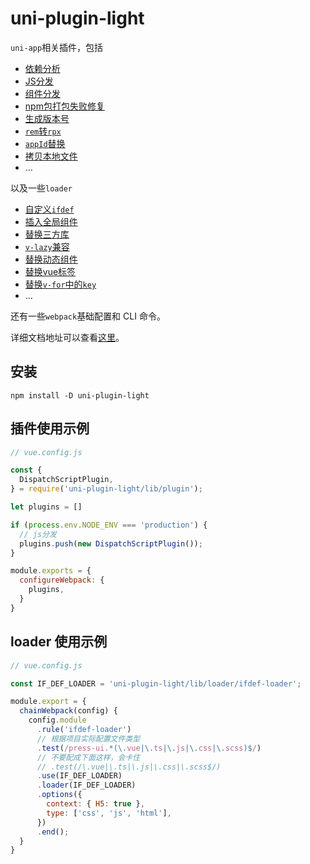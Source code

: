# uni-plugin-light


`uni-app`相关插件，包括

- [依赖分析](./src/plugin/analyze-deps/)
- [JS分发](./src/plugin/dispatch-script/)
- [组件分发](./src/plugin/dispatch-vue/)
- [npm包打包失败修复](./src/plugin/fix-npm-package/)
- [生成版本号](./src/plugin/gen-version/)
- [`rem`转`rpx`](./src/plugin/rem-to-rpx/)
- [`appId`替换](./src/plugin/replace-app-id/)
- [拷贝本地文件](./src/plugin/transfer-local-file/)
- ...


以及一些`loader`

- [自定义`ifdef`](./src/loader/ifdef-loader/)
- [插入全局组件](./src/loader/insert-global-comp/)
- [替换三方库](./src/loader/replace-library/)
- [`v-lazy`兼容](./src/loader/v-lazy/)
- [替换动态组件](./src/loader/transform-dynamic-comp/)
- [替换vue标签](./src/loader/replace-template-tag/)
- [替换`v-for`中的`key`](./src/loader/replace-vue-key/)
- ...

还有一些`webpack`基础配置和 CLI 命令。

详细文档地址可以查看[这里](https://novlan1.github.io/uni-plugin-light/)。

## 安装

```
npm install -D uni-plugin-light
```


## 插件使用示例

```js
// vue.config.js

const {
  DispatchScriptPlugin,
} = require('uni-plugin-light/lib/plugin');

let plugins = []

if (process.env.NODE_ENV === 'production') {
  // js分发
  plugins.push(new DispatchScriptPlugin());
}

module.exports = {
  configureWebpack: {
    plugins,
  }
}
```



## loader 使用示例

```js
// vue.config.js

const IF_DEF_LOADER = 'uni-plugin-light/lib/loader/ifdef-loader';

module.export = {
  chainWebpack(config) {
    config.module
      .rule('ifdef-loader')
      // 根据项目实际配置文件类型
      .test(/press-ui.*(\.vue|\.ts|\.js|\.css|\.scss)$/)
      // 不要配成下面这样，会卡住
      // .test(/\.vue|\.ts|\.js|\.css|\.scss$/) 
      .use(IF_DEF_LOADER)
      .loader(IF_DEF_LOADER)
      .options({
        context: { H5: true },
        type: ['css', 'js', 'html'],
      })
      .end();
  }
}
```

